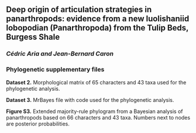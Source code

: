 ## Deep origin of articulation strategies in panarthropods: evidence from a new luolishaniid lobopodian (Panarthropoda) from the Tulip Beds, Burgess Shale
### *Cédric Aria and Jean-Bernard Caron*


### Phylogenetic supplementary files

**Dataset 2.** Morphological matrix of 65 characters and 43 taxa used for the phylogenetic analysis.

**Dataset 3.** MrBayes file with code used for the phylogenetic analysis.

**Figure S3.** Extended majority-rule phylogram from a Bayesian analysis of panarthropods based on 66 characters and 43 taxa. Numbers next to nodes are posterior probabilities.
